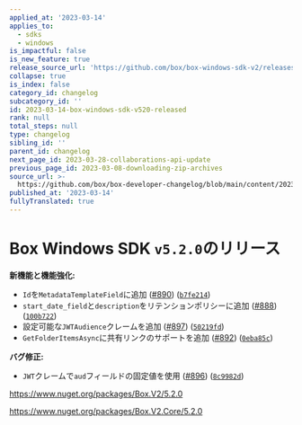 ```yaml
---
applied_at: '2023-03-14'
applies_to:
  - sdks
  - windows
is_impactful: false
is_new_feature: true
release_source_url: 'https://github.com/box/box-windows-sdk-v2/releases/tag/v5.2.0'
collapse: true
is_index: false
category_id: changelog
subcategory_id: ''
id: 2023-03-14-box-windows-sdk-v520-released
rank: null
total_steps: null
type: changelog
sibling_id: ''
parent_id: changelog
next_page_id: 2023-03-28-collaborations-api-update
previous_page_id: 2023-03-08-downloading-zip-archives
source_url: >-
  https://github.com/box/box-developer-changelog/blob/main/content/2023/03-14-box-windows-sdk-v520-released.md
published_at: '2023-03-14'
fullyTranslated: true
---
```

# Box Windows SDK `v5.2.0`のリリース

**新機能と機能強化:**

* `Id`を`MetadataTemplateField`に追加 ([#890][1]) ([`b7fe214`][2])
* `start_date_field`と`description`をリテンションポリシーに追加 ([#888][3]) ([`100b722`][4])
* 設定可能な`JWTAudience`クレームを追加 ([#897][5]) ([`50219fd`][6])
* `GetFolderItemsAsync`に共有リンクのサポートを追加 ([#892][7]) ([`0eba85c`][8])

**バグ修正:**

* `JWT`クレームで`aud`フィールドの固定値を使用 ([#896][9]) ([`8c9982d`][10])

<https://www.nuget.org/packages/Box.V2/5.2.0>

<https://www.nuget.org/packages/Box.V2.Core/5.2.0>

[1]: https://github.com/box/box-windows-sdk-v2/issues/890

[2]: https://github.com/box/box-windows-sdk-v2/commit/b7fe2149e1a0ade8573b497b7bb36e9f3c4f4a82

[3]: https://github.com/box/box-windows-sdk-v2/issues/888

[4]: https://github.com/box/box-windows-sdk-v2/commit/100b722ce4909395c00b527677564f37a61ec2cb

[5]: https://github.com/box/box-windows-sdk-v2/issues/897

[6]: https://github.com/box/box-windows-sdk-v2/commit/50219fdfd553d6335b6f0b4341719b09680c4ba0

[7]: https://github.com/box/box-windows-sdk-v2/issues/892

[8]: https://github.com/box/box-windows-sdk-v2/commit/0eba85c693763472c51fe81cbc43222305e9eefb

[9]: https://github.com/box/box-windows-sdk-v2/issues/896

[10]: https://github.com/box/box-windows-sdk-v2/commit/8c9982d160ec4806c796ee2621b1811232ea59c1
